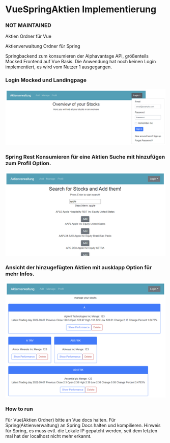 # VueSpringAktien Implementierung
### NOT MAINTAINED

Aktien Ordner für Vue

Aktienverwaltung Ordner für Spring

Springbackend zum konsumieren der Alphavantage API, größenteils Mocked Frontend auf Vue Basis. Die Anwendung hat noch keinen Login implementiert, es wird vom Nutzer 1 ausgegangen.

### Login Mocked und Landingpage
![Mocked Logint](https://github.com/dsimonow/VueSpringAktien/blob/main/screen1vueproject.png?raw=true)

### Spring Rest Konsumieren für eine Aktien Suche mit hinzufügen zum Profil Option.
![Übersichtsbild wie Kafka zwischen Spring und Neo4j/Zipkin steht](https://github.com/dsimonow/VueSpringAktien/blob/main/screen2vue.png?raw=true)

### Ansicht der hinzugefügten Aktien mit ausklapp Option für mehr Infos.
![Übersichtsbild wie Kafka zwischen Spring und Neo4j/Zipkin steht](https://github.com/dsimonow/VueSpringAktien/blob/main/screen3vue.png?raw=true)

### How to run
Für Vue(Aktien Ordner) bitte an Vue docs halten. Für Spring(Aktienverwaltung) an Spring Docs halten und kompilieren. Hinweis für Spring, es muss evtl. die Lokale IP gepatcht werden, seit dem letzten mal hat der localhost nicht mehr erkannt. 
